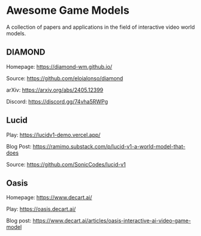 # Awesome Game Models

A collection of papers and applications in the field of interactive video world models.

## DIAMOND

Homepage: https://diamond-wm.github.io/

Source: https://github.com/eloialonso/diamond

arXiv: https://arxiv.org/abs/2405.12399

Discord: https://discord.gg/74vha5RWPg

## Lucid

Play: https://lucidv1-demo.vercel.app/

Blog Post: https://ramimo.substack.com/p/lucid-v1-a-world-model-that-does

Source: https://github.com/SonicCodes/lucid-v1

## Oasis

Homepage: https://www.decart.ai/

Play: https://oasis.decart.ai/

Blog post: https://www.decart.ai/articles/oasis-interactive-ai-video-game-model

